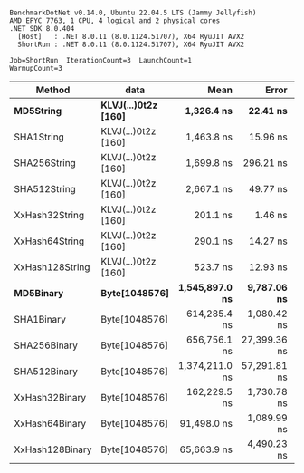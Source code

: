 ```

BenchmarkDotNet v0.14.0, Ubuntu 22.04.5 LTS (Jammy Jellyfish)
AMD EPYC 7763, 1 CPU, 4 logical and 2 physical cores
.NET SDK 8.0.404
  [Host]   : .NET 8.0.11 (8.0.1124.51707), X64 RyuJIT AVX2
  ShortRun : .NET 8.0.11 (8.0.1124.51707), X64 RyuJIT AVX2

Job=ShortRun  IterationCount=3  LaunchCount=1  
WarmupCount=3  

```
| Method          | data                | Mean           | Error        | StdDev      | Min            | Max            | Gen0   | Allocated |
|---------------- |-------------------- |---------------:|-------------:|------------:|---------------:|---------------:|-------:|----------:|
| **MD5String**       | **KLVJ(...)0t2z [160]** |     **1,326.4 ns** |     **22.41 ns** |     **1.23 ns** |     **1,325.2 ns** |     **1,327.6 ns** | **0.0134** |    **1128 B** |
| SHA1String      | KLVJ(...)0t2z [160] |     1,463.8 ns |     15.96 ns |     0.87 ns |     1,463.0 ns |     1,464.7 ns | 0.0153 |    1416 B |
| SHA256String    | KLVJ(...)0t2z [160] |     1,699.8 ns |    296.21 ns |    16.24 ns |     1,689.7 ns |     1,718.5 ns | 0.0210 |    1856 B |
| SHA512String    | KLVJ(...)0t2z [160] |     2,667.1 ns |     49.77 ns |     2.73 ns |     2,664.0 ns |     2,669.1 ns | 0.0381 |    3240 B |
| XxHash32String  | KLVJ(...)0t2z [160] |       201.1 ns |      1.46 ns |     0.08 ns |       201.0 ns |       201.2 ns | 0.0069 |     584 B |
| XxHash64String  | KLVJ(...)0t2z [160] |       290.1 ns |     14.27 ns |     0.78 ns |       289.3 ns |       290.8 ns | 0.0086 |     728 B |
| XxHash128String | KLVJ(...)0t2z [160] |       523.7 ns |     12.93 ns |     0.71 ns |       523.2 ns |       524.5 ns | 0.0134 |    1128 B |
| **MD5Binary**       | **Byte[1048576]**       | **1,545,897.0 ns** |  **9,787.06 ns** |   **536.46 ns** | **1,545,387.6 ns** | **1,546,457.0 ns** |      **-** |      **41 B** |
| SHA1Binary      | Byte[1048576]       |   614,285.4 ns |  1,080.42 ns |    59.22 ns |   614,242.8 ns |   614,353.0 ns |      - |      49 B |
| SHA256Binary    | Byte[1048576]       |   656,756.1 ns | 27,399.36 ns | 1,501.85 ns |   655,026.0 ns |   657,724.7 ns |      - |      57 B |
| SHA512Binary    | Byte[1048576]       | 1,374,211.0 ns | 57,291.81 ns | 3,140.36 ns | 1,372,257.5 ns | 1,377,833.4 ns |      - |      89 B |
| XxHash32Binary  | Byte[1048576]       |   162,229.5 ns |  1,730.78 ns |    94.87 ns |   162,161.3 ns |   162,337.8 ns |      - |      32 B |
| XxHash64Binary  | Byte[1048576]       |    91,498.0 ns |  1,089.99 ns |    59.75 ns |    91,429.9 ns |    91,541.9 ns |      - |      32 B |
| XxHash128Binary | Byte[1048576]       |    65,663.9 ns |  4,490.23 ns |   246.12 ns |    65,497.8 ns |    65,946.6 ns |      - |      40 B |
